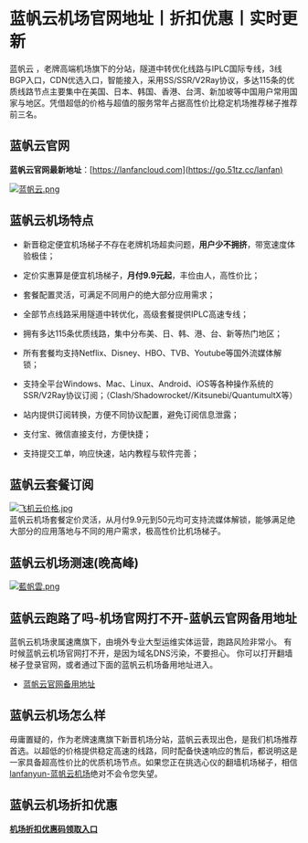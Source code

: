 # 蓝帆云机场官网地址丨折扣优惠丨实时更新
蓝帆云 ，老牌高端机场旗下的分站，隧道中转优化线路与IPLC国际专线，3线BGP入口，CDN优选入口，智能接入，采用SS/SSR/V2Ray协议，多达115条的优质线路节点主要集中在美国、日本、韩国、香港、台湾、新加坡等中国用户常用国家与地区。凭借超低的价格与超值的服务常年占据高性价比稳定机场推荐梯子推荐前三名。

## 蓝帆云官网
**蓝帆云官网最新地址**：[https://lanfancloud.com](https://go.51tz.cc/lanfan)

[![蓝帆云.png](https://s2.loli.net/2024/03/07/gIXUQjeL7t5ub6y.png)](https://go.51tz.cc/lanfan)

## 蓝帆云机场特点
* 新晋稳定便宜机场梯子不存在老牌机场超卖问题，**用户少不拥挤**，带宽速度体验极佳；

* 定价实惠算是便宜机场梯子，**月付9.9元起**，丰俭由人，高性价比；

* 套餐配置灵活，可满足不同用户的绝大部分应用需求；

* 全部节点线路采用隧道中转优化，高级套餐提供IPLC高速专线；

* 拥有多达115条优质线路，集中分布美、日、韩、港、台、新等热门地区；

* 所有套餐均支持Netflix、Disney、HBO、TVB、Youtube等国外流媒体解锁；

* 支持全平台Windows、Mac、Linux、Android、iOS等各种操作系统的SSR/V2Ray协议订阅；（Clash/Shadowrocket//Kitsunebi/QuantumultX等）

* 站内提供订阅转换，方便不同协议配置，避免订阅信息泄露；

* 支付宝、微信直接支付，方便快捷；

* 支持提交工单，响应快速，站内教程与软件完善；

## 蓝帆云套餐订阅
[![飞机云价格.jpg](https://s2.loli.net/2023/12/08/W8rY2pE9oeVcJnm.jpg)](https://go.51tz.cc/lanfan)  
蓝帆云机场套餐定价灵活，从月付9.9元到50元均可支持流媒体解锁，能够满足绝大部分的应用落地与不同的用户需求，极高性价比机场梯子。

## 蓝帆云机场测速(晚高峰)
[![藍帆雲.png](https://s2.loli.net/2024/03/07/iyI2ekpHRaD8Csf.png)](https://go.51tz.cc/lanfan)

## 蓝帆云跑路了吗-机场官网打不开-蓝帆云官网备用地址
蓝帆云机场隶属速鹰旗下，由境外专业大型运维实体运营，跑路风险非常小。
有时候蓝帆云机场官网打不开，是因为域名DNS污染，不要担心。
你可以打开翻墙梯子登录官网，或者通过下面的蓝帆云机场备用地址进入。

* [蓝帆云官网备用地址](https://go.51tz.cc/lanfan)


## 蓝帆云机场怎么样
毋庸置疑的，作为老牌速鹰旗下新晋机场分站，蓝帆云表现出色，是我们机场推荐首选。以超低的价格提供稳定高速的线路，同时配备快速响应的售后，都说明这是一家具备超高性价比的优质机场节点。如果您正在挑选心仪的翻墙机场梯子，相信[lanfanyun-蓝帆云机场](https://go.51tz.cc/lanfan)绝对不会令您失望。

## 蓝帆云机场折扣优惠
[**机场折扣优惠码领取入口**](https://ihaoke.vip/discount/)

